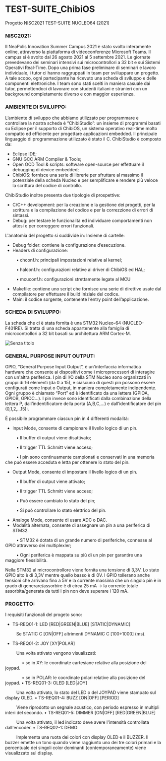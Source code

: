 # TEST-SUITE_ChibiOS
Progetto NISC2021 TEST-SUITE NUCLEO64 (2021)

### NISC2021:
Il NeaPolis Innovation Summer Campus 2021 è stato svolto interamente online, attraverso la piattaforma di videoconferenze Microsoft Teams.
Il campus si è svolto dal 26 agosto 2021 al 5 settembre 2021. Le giornate prevedevano dei seminari intensivi sui microcontrollori a 32 bit e sui Sistemi Operativi Real-Time.
Dopo una prima fase preliminare di seminari e lavoro individuale, i tutor ci hanno raggruppati in team per sviliuppare un progetto. A tale scopo, ogni partecipante ha ricevuto una scheda di sviluppo e delle componenti elettroniche.
I team sono stati scelti in maniera casuale dai tutor, permettendoci di lavorare con studenti italiani e stranieri con un background completamente diverso e con maggior esperienza.

### AMBIENTE DI SVILUPPO:
L’ambiente di sviluppo che abbiamo utilizzato per programmare e controllare la nostra scheda è “ChibiStudio”: un insieme di programmi basati su Eclipse per il supporto di ChibiOS, un sistema operativo real-time molto compatto ed efficiente per progettare applicazioni embedded. Il principale linguaggio di programmazione utilizzato è stato il C.
ChibiStudio è composto da:
*	Eclipse IDE;
*	GNU GCC ARM Compiler & Tools;
*	Open OCD Tool & scripts: software open-source per effettuare il debugging di device embedded;
*	ChibiOS: fornisce una serie di librerie per sfruttare al massimo il potenziale della scheda Nucleo e per semplificare e rendere più veloce la scrittura del codice di controllo.

ChibiStudio inoltre presenta due tipologie di prospettive:
*	C/C++ development: per la creazione e la gestione dei progetti, per la scrittura e la compilazione del codice e per la correzzione di errori di sintassi.
*	Debug: per testare le funzionalità ed individuare comportamenti non attesi e per correggere errori funzionali.

L'anatomia del progetto si suddivide in:
Insieme di cartelle:
*	Debug	folder:	contiene	la	configurazione
d’esecuzione.
*	Headers di configurazione:

&emsp; &emsp; • chconf.h: principali impostazioni relative al kernel;

&emsp; &emsp; • halconf.h: configurazioni relative ai driver di ChibiOS ed HAL;

&emsp; &emsp; • mcuconf.h: configurazioni strettamente legate al MCU
*	Makefile: contiene uno script che fornisce una serie di direttive usate dal compilatore per effettuare il build iniziale del codice.
*	Main: il codice sorgente, contenente l’entry point dell’applicazione.

### SCHEDA DI SVILUPPO:
La scheda che ci è stata fornita è una STM32 Nucleo-64 (NUCLEO-F401RE). Si tratta di una scheda appartenente alla famiglia di microcontrollori a 32 bit basati su architettura ARM Cortex-M.

![Senza titolo](https://user-images.githubusercontent.com/71086591/179379789-9ab43abd-b920-42ec-8091-00f09c9c4434.jpg)

### GENERAL PURPOSE INPUT OUTPUT:
GPIO, “General Purpose Input Output”, è un'interfaccia informatica hardware che consente ai dispositivi
come i microprocessori di interagire con un'altra periferica.
I pin di I/O della STM Nucleo sono organizzati in gruppi di 16 elementi (da 0 a 15), e ciascuno di questi pin possono essere configurati come Input o Output, in maniera completamente indipendente.
Ogni gruppo è chiamato “Port” ed è identificato da una lettera (GPIOA, GPIOB, GPIOC…). I pin invece sono identificati dalla combinazione della lettera P, dall’indentificatore della porta (A,B,C,…) e dall’identificatore del pin (0,1,2,…15):.

È possibile programmare ciascun pin in 4 differenti modalità:
*	Input Mode, consente di campionare il livello logico di un pin.

&emsp; &emsp; • Il buffer di output viene disattivato;

&emsp; &emsp; • Il trigger TTL Schmitt viene acceso;

&emsp; &emsp; • I pin sono continuamente campionati e conservati in una memoria che può essere acceduta e letta per ottenere lo stato del pin.
*	Output Mode, consente di impostare il livello logico di un pin.

&emsp; &emsp; • Il buffer di output viene attivato;

&emsp; &emsp; • Il trigger TTL Schmitt viene acceso;

&emsp; &emsp; • Può essere cambiato lo stato del pin;

&emsp; &emsp; • Si può controllare lo stato elettrico del pin.
*	Analoge Mode, consente di usare ADC o DAC.
*	Modalità alternata, consente di assegnare un pin a una periferica di STM32.

&emsp; &emsp; • STM32 è dotata di un grande numero di periferiche, connesse al GPIO attraverso dei multiplexler;

&emsp; &emsp; • Ogni periferica è mappata su più di un pin per garantire una maggiore flessibilità.

Nella STM32 al microcontrollore viene fornita una tensione di 3,3V.
Lo stato GPIO alto è di 3,3V mentre quello basso è di 0V. I GPIO tollerano anche tensioni che arrivano fino a 5V e la corrente massima che un singolo pin è in grado di generare/assorbire è di circa 25 mA → la corrente totale assorbita/generata da tutti i pin non deve superare i 120 mA.

### PROGETTO:
I requisiti funzionali del progeto sono:
*	TS-REQ01-1: LED [RED|GREEN|BLUE] [STATIC|DYNAMIC]

&emsp; &emsp; Se STATIC C [ON|OFF] altrimenti DYNAMIC C [100÷1000] (ms).
*	TS-REQ01-2: JOY [XY|POLAR]

&emsp; &emsp; Una volta attivato vengono visualizzati:

&emsp; &emsp; &emsp; • se in XY: le coordinate cartesiane relative alla posizione del joypad.

&emsp; &emsp; &emsp; • se in POLAR: le coordinate polari relative alla posizione del joypad.
•	TS-REQ01-3: OLED [LED|JOY]

&emsp; &emsp; Una volta attivato, lo stato del LED o del JOYPAD viene stampato sul display OLED.
•	TS-REQ01-4: BUZZ [ON|OFF] [PERIOD]

&emsp; &emsp; Viene riprodotto un segnale acustico, con periodo espresso in multipli interi del secondo.
•	TS-REQ01-5: DIMMER [ON|OFF] [RED|GREEN|BLUE]

&emsp; &emsp; Una volta attivato, il led indicato deve avere l'intensità controllata dall'encoder.
•	TS-REQ02-1: DEMO

&emsp; &emsp; Implementa una ruota dei colori con display OLED e il BUZZER. Il buzzer emette un tono quando viene raggiunto uno dei tre colori primari e la percentuale dei singoli color dominanti (contemporaneamente) viene visualizzato sul display.
